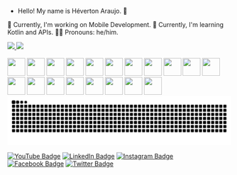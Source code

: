 
- Hello! My name is Héverton Araujo. 👋

🔭 Currently, I'm working on Mobile Development.
🌱 Currently, I'm learning Kotlin and APIs.
👨‍💻 Pronouns: he/him.

<div>
  <a href="https://github.com/seu-usuário-aqui">
    <img loading="lazy" height="200em" src="https://github-readme-stats.vercel.app/api?username=seu-usuário-aqui&show_icons=true&theme=radical&include_all_commits=true&count_private=true"/>
  </a>
  <a href="https://github.com/seu-usuário-aqui">
    <img loading="lazy" height="200em" src="https://github-readme-stats.vercel.app/api/top-langs/?username=seu-usuário-aqui&layout=compact&langs_count=10&theme=radical"/>
  </a>
</div>




</div><div style="display: inline-block;"><br>
<img src="https://cdn.jsdelivr.net/gh/devicons/devicon@latest/icons/android/android-original.svg"width="40" height="40" />
<img src="https://cdn.jsdelivr.net/gh/devicons/devicon@latest/icons/androidstudio/androidstudio-original.svg"width="40" height="40" />
 <img src="https://cdn.jsdelivr.net/gh/devicons/devicon@latest/icons/kotlin/kotlin-original.svg"width="40" height="40" />                 
<img loading="lazy" src="https://cdn.jsdelivr.net/gh/devicons/devicon/icons/java/java-original.svg" width="40" height="40"/> 
<img loading="lazy" src="https://cdn.jsdelivr.net/gh/devicons/devicon/icons/linux/linux-original.svg" width="40" height="40"/>
<img loading="lazy" src="https://cdn.jsdelivr.net/gh/devicons/devicon/icons/git/git-original.svg" width="40" height="40"/>
 <img src="https://cdn.jsdelivr.net/gh/devicons/devicon@latest/icons/npm/npm-original-wordmark.svg"width="40" height="40" />
 <img src="https://cdn.jsdelivr.net/gh/devicons/devicon@latest/icons/cplusplus/cplusplus-original.svg"width="40" height="40" />
 <img src="https://cdn.jsdelivr.net/gh/devicons/devicon@latest/icons/typescript/typescript-original.svg"width="40" height="40" />
  <img src="https://cdn.jsdelivr.net/gh/devicons/devicon@latest/icons/jupyter/jupyter-original.svg"width="40" height="40" />
 <img src="https://cdn.jsdelivr.net/gh/devicons/devicon@latest/icons/javascript/javascript-original.svg"width="40" height="40" />
  <img src="https://cdn.jsdelivr.net/gh/devicons/devicon@latest/icons/html5/html5-original.svg"width="40" height="40" />
  <img src="https://cdn.jsdelivr.net/gh/devicons/devicon@latest/icons/css3/css3-original.svg"width="40" height="40" />
   <img src="https://cdn.jsdelivr.net/gh/devicons/devicon@latest/icons/ruby/ruby-original.svg"width="40" height="40" />
  <img src="https://cdn.jsdelivr.net/gh/devicons/devicon@latest/icons/python/python-original.svg"width="40" height="40" />
  <img src="https://cdn.jsdelivr.net/gh/devicons/devicon@latest/icons/json/json-original.svg"width="40" height="40"  />
   <img src="https://cdn.jsdelivr.net/gh/devicons/devicon@latest/icons/firebase/firebase-original.svg"width="40" height="40" />
  <img src="https://cdn.jsdelivr.net/gh/devicons/devicon@latest/icons/mongodb/mongodb-original.svg"width="40" height="40" />
  <img src="https://cdn.jsdelivr.net/gh/devicons/devicon@latest/icons/react/react-original.svg"width="40" height="40" />
                 
</div>

<picture>
  <source media="(prefers-color-scheme: dark)" srcset="https://raw.githubusercontent.com/hevertonaraujomachado/hevertonaraujomachado/output/github-contribution-grid-snake-dark.svg">
  <source media="(prefers-color-scheme: light)" srcset="https://raw.githubusercontent.com/hevertonaraujomachado/hevertonaraujomachado/output/github-contribution-grid-snake.svg">
  <img alt="github contribution grid snake animation" src="https://raw.githubusercontent.com/hevertonaraujomachado/hevertonaraujomachado/output/github-contribution-grid-snake.svg">
</picture>



[![YouTube Badge](https://img.shields.io/badge/-YouTube-ff0000?style=flat-square&labelColor=ff0000&logo=youtube&logoColor=white)](https://www.youtube.com/@devHeverton)
[![LinkedIn Badge](https://img.shields.io/badge/-LinkedIn-blue?style=flat-square&logo=linkedin&logoColor=white&link=https://www.linkedin.com/in/heverton-araujo-machado-b34b7aa2/)](https://www.linkedin.com/in/heverton-araujo-machado-b34b7aa2/)
[![Instagram Badge](https://img.shields.io/badge/-Instagram-purple?style=flat-square&logo=instagram&logoColor=white&link=https://www.instagram.com/hevertonaraujomachado/)](https://www.instagram.com/hevertonaraujomachado/)
[![Facebook Badge](https://img.shields.io/badge/-Facebook-blue?style=flat-square&logo=facebook&logoColor=white&link=https://www.facebook.com/hevertonnmanchado.hevertonmachado)](https://www.facebook.com/hevertonnmanchado.hevertonmachado)
[![Twitter Badge](https://img.shields.io/badge/-Twitter-blue?style=flat-square&logo=twitter&logoColor=white&link=https://twitter.com/rheverton)](https://twitter.com/rheverton)












